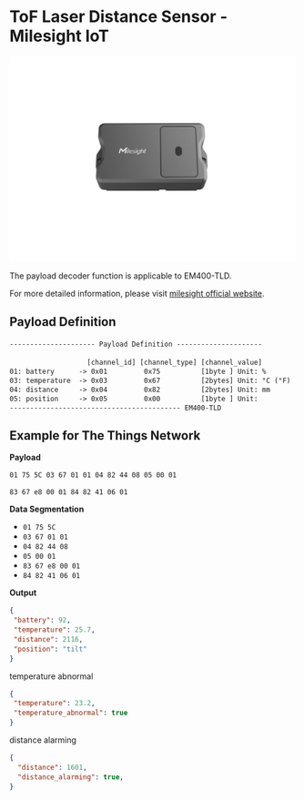 # ToF Laser Distance Sensor - Milesight IoT
![EM400-TLD](EM400-TLD.png)

The payload decoder function is applicable to EM400-TLD. 

For more detailed information, please visit [milesight official website](https://www.milesight-iot.com).


## Payload Definition

 ```
--------------------- Payload Definition ---------------------

                    [channel_id] [channel_type] [channel_value]
 01: battery      -> 0x01         0x75          [1byte ] Unit: %
 03: temperature  -> 0x03         0x67          [2bytes] Unit: °C (°F)
 04: distance     -> 0x04         0x82          [2bytes] Unit: mm
 05: position     -> 0x05         0x00          [1byte ] Unit: 
 ------------------------------------------ EM400-TLD
 ```

## Example for The Things Network

**Payload**
```
01 75 5C 03 67 01 01 04 82 44 08 05 00 01
```

```
83 67 e8 00 01 84 82 41 06 01
```

**Data Segmentation**

   - `01 75 5C`
   - `03 67 01 01`
   - `04 82 44 08`
   - `05 00 01`
   - `83 67 e8 00 01`
   - `84 82 41 06 01`



**Output**

 ```json
{
  "battery": 92,
  "temperature": 25.7,
  "distance": 2116,
  "position": "tilt"
}
 ```

 temperature abnormal
 ```json
{
  "temperature": 23.2,
  "temperature_abnormal": true
}
```

distance alarming
```json
{
  "distance": 1601,
  "distance_alarming": true,
}
```
